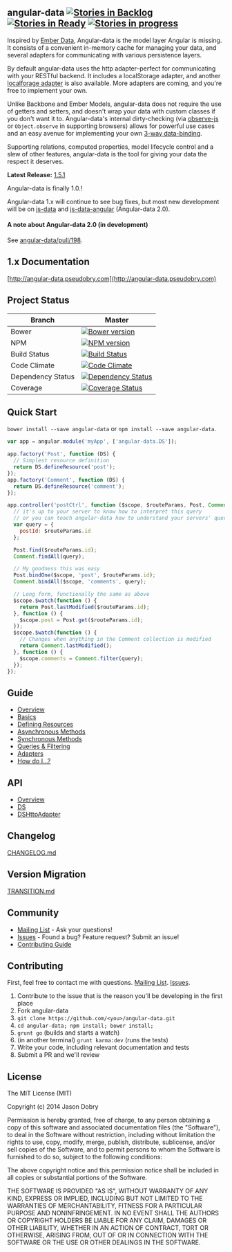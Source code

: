 ## angular-data [![Stories in Backlog](https://badge.waffle.io/jmdobry/angular-data.svg?label=backlog&title=Backlog)](http://waffle.io/jmdobry/angular-data) [![Stories in Ready](https://badge.waffle.io/jmdobry/angular-data.svg?label=ready&title=Ready)](http://waffle.io/jmdobry/angular-data) [![Stories in progress](https://badge.waffle.io/jmdobry/angular-data.svg?label=in%20progress&title=In%20Progress)](http://waffle.io/jmdobry/angular-data)

Inspired by [Ember Data](https://github.com/emberjs/data), Angular-data is the model layer Angular is missing. It consists of a convenient in-memory cache for managing your data, and several adapters for communicating with various persistence layers.

By default angular-data uses the http adapter–perfect for communicating with your RESTful backend. It includes a localStorage adapter, and another [localforage adapter](https://github.com/jmdobry/angular-data-localForage) is also available. More adapters are coming, and you're free to implement your own.

Unlike Backbone and Ember Models, angular-data does not require the use of getters and setters, and doesn't wrap your data with custom classes if you don't want it to. Angular-data's internal dirty-checking (via [observe-js](https://github.com/Polymer/observe-js) or `Object.observe` in supporting browsers) allows for powerful use cases and an easy avenue for implementing your own [3-way data-binding](https://www.firebase.com/blog/2013-10-04-firebase-angular-data-binding.html).

Supporting relations, computed properties, model lifecycle control and a slew of other features, angular-data is the tool for giving your data the respect it deserves.

__Latest Release:__ [1.5.1](https://github.com/jmdobry/angular-data/releases/tag/1.5.1)

Angular-data is finally 1.0.!

Angular-data 1.x will continue to see bug fixes, but most new development will be on [js-data](https://github.com/js-data/js-data) and [js-data-angular](https://github.com/jmdobry/angular-data/pull/198) (Angular-data 2.0).

#### A note about Angular-data 2.0 (in development)
See [angular-data/pull/198](https://github.com/jmdobry/angular-data/pull/198).

## 1.x Documentation
[http://angular-data.pseudobry.com](http://angular-data.pseudobry.com)

## Project Status

| Branch | Master |
| ------ | ------ |
| Bower | [![Bower version](https://badge.fury.io/bo/angular-data.png)](http://badge.fury.io/bo/angular-data) |
| NPM | [![NPM version](https://badge.fury.io/js/angular-data.png)](http://badge.fury.io/js/angular-data) |
| Build Status | [![Build Status](https://travis-ci.org/jmdobry/angular-data.png?branch=master)](https://travis-ci.org/jmdobry/angular-data) |
| Code Climate | [![Code Climate](https://codeclimate.com/github/jmdobry/angular-data.png)](https://codeclimate.com/github/jmdobry/angular-data) |
| Dependency Status | [![Dependency Status](https://gemnasium.com/jmdobry/angular-data.png)](https://gemnasium.com/jmdobry/angular-data) |
| Coverage | [![Coverage Status](https://coveralls.io/repos/jmdobry/angular-data/badge.png?branch=master)](https://coveralls.io/r/jmdobry/angular-data?branch=master) |

## Quick Start
`bower install --save angular-data` or `npm install --save angular-data`.

```js
var app = angular.module('myApp', ['angular-data.DS']);
```

```js
app.factory('Post', function (DS) {
  // Simplest resource definition
  return DS.defineResource('post');
});
app.factory('Comment', function (DS) {
  return DS.defineResource('comment');
});
```

```js
app.controller('postCtrl', function ($scope, $routeParams, Post, Comment) {
  // it's up to your server to know how to interpret this query
  // or you can teach angular-data how to understand your servers' query language
  var query = {
    postId: $routeParams.id
  };

  Post.find($routeParams.id);
  Comment.findAll(query);

  // My goodness this was easy
  Post.bindOne($scope, 'post', $routeParams.id);
  Comment.bindAll($scope, 'comments', query);

  // Long form, functionally the same as above
  $scope.$watch(function () {
    return Post.lastModified($routeParams.id);
  }, function () {
    $scope.post = Post.get($routeParams.id);
  });
  $scope.$watch(function () {
    // Changes when anything in the Comment collection is modified
    return Comment.lastModified();
  }, function () {
    $scope.comments = Comment.filter(query);
  });
});
```

## Guide
- [Overview](http://angular-data.pseudobry.com/documentation/guide/angular-data/index)
- [Basics](http://angular-data.pseudobry.com/documentation/guide/angular-data/overview)
- [Defining Resources](http://angular-data.pseudobry.com/documentation/guide/angular-data-resource/basic)
- [Asynchronous Methods](http://angular-data.pseudobry.com/documentation/guide/angular-data/asynchronous)
- [Synchronous Methods](http://angular-data.pseudobry.com/documentation/guide/angular-data/synchronous)
- [Queries & Filtering](http://angular-data.pseudobry.com/documentation/guide/angular-data/queries)
- [Adapters](http://angular-data.pseudobry.com/documentation/guide/angular-data/adapters)
- [How do I...?](http://angular-data.pseudobry.com/documentation/guide/angular-data/how)

## API
- [Overview](http://angular-data.pseudobry.com/documentation/api/angular-data/angular-data)
- [DS](http://angular-data.pseudobry.com/documentation/api/angular-data/DS)
- [DSHttpAdapter](http://angular-data.pseudobry.com/documentation/api/angular-data/DSHttpAdapter)

## Changelog
[CHANGELOG.md](https://github.com/jmdobry/angular-data/blob/master/CHANGELOG.md)

## Version Migration
[TRANSITION.md](https://github.com/jmdobry/angular-data/blob/master/TRANSITION.md)

## Community
- [Mailing List](https://groups.google.com/forum/?fromgroups#!forum/angular-data) - Ask your questions!
- [Issues](https://github.com/jmdobry/angular-data/issues) - Found a bug? Feature request? Submit an issue!
- [Contributing Guide](https://github.com/jmdobry/angular-data/blob/master/CONTRIBUTING.md)

## Contributing

First, feel free to contact me with questions. [Mailing List](https://groups.google.com/forum/?fromgroups#!forum/angular-data). [Issues](https://github.com/jmdobry/angular-data/issues).

1. Contribute to the issue that is the reason you'll be developing in the first place
1. Fork angular-data
1. `git clone https://github.com/<you>/angular-data.git`
1. `cd angular-data; npm install; bower install;`
1. `grunt go` (builds and starts a watch)
1. (in another terminal) `grunt karma:dev` (runs the tests)
1. Write your code, including relevant documentation and tests
1. Submit a PR and we'll review

## License

The MIT License (MIT)

Copyright (c) 2014 Jason Dobry

Permission is hereby granted, free of charge, to any person obtaining a copy of
this software and associated documentation files (the "Software"), to deal in
the Software without restriction, including without limitation the rights to
use, copy, modify, merge, publish, distribute, sublicense, and/or sell copies
of the Software, and to permit persons to whom the Software is furnished to do
so, subject to the following conditions:

The above copyright notice and this permission notice shall be included in all
copies or substantial portions of the Software.

THE SOFTWARE IS PROVIDED "AS IS", WITHOUT WARRANTY OF ANY KIND, EXPRESS OR
IMPLIED, INCLUDING BUT NOT LIMITED TO THE WARRANTIES OF MERCHANTABILITY, FITNESS
FOR A PARTICULAR PURPOSE AND NONINFRINGEMENT. IN NO EVENT SHALL THE AUTHORS OR
COPYRIGHT HOLDERS BE LIABLE FOR ANY CLAIM, DAMAGES OR OTHER LIABILITY, WHETHER
IN AN ACTION OF CONTRACT, TORT OR OTHERWISE, ARISING FROM, OUT OF OR IN
CONNECTION WITH THE SOFTWARE OR THE USE OR OTHER DEALINGS IN THE SOFTWARE.

